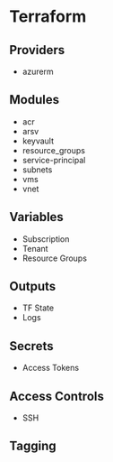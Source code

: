# Terraform

## Providers

+ azurerm

## Modules

+ acr
+ arsv
+ keyvault
+ resource_groups
+ service-principal
+ subnets
+ vms
+ vnet

## Variables

+ Subscription
+ Tenant
+ Resource Groups

## Outputs

+ TF State
+ Logs

## Secrets

+ Access Tokens

## Access Controls

+ SSH

## Tagging
